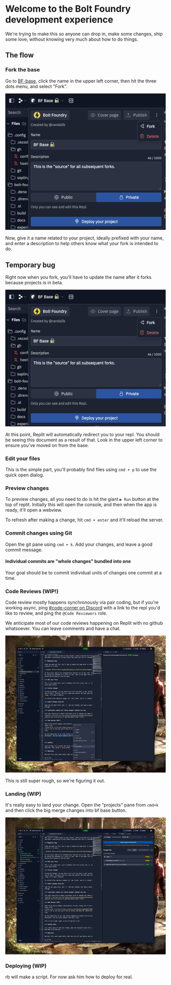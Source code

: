 # Welcome to the Bolt Foundry development experience

We're trying to make this so anyone can drop in, make some changes, ship some
love, without knowing very much about how to do things.

## The flow

### Fork the base

Go to [BF-base](https://replit.com/t/bolt-foundry/xjbbzx/repls/BF-Base), click
the name in the upper left corner, then hit the three dots menu, and select
"Fork".

![Example of the dropdown](assets/developing-on-replit/bf-base-dropdown.png)

Now, give it a name related to your project, ideally prefixed with your name,
and enter a description to help others know what your fork is intended to do.

## Temporary bug

Right now when you fork, you'll have to update the name after it forks because
projects is in beta.

![Example naming dialog](assets/developing-on-replit/bf-base-dropdown.png)

At this point, Replit will automatically redirect you to your repl. You should
be seeing this document as a result of that. Look in the upper left corner to
ensure you've moved on from the base.

### Edit your files

This is the simple part, you'll probably find files using `cmd + p` to use the
quick open dialog.

### Preview changes

To preview changes, all you need to do is hit the giant `▶ Run` button at the
top of replit. Initially this will open the console, and then when the app is
ready, it'll open a webview.

To refresh after making a change, hit `cmd + enter` and it'll reload the server.

### Commit changes using Git

Open the git pane using `cmd + k`. Add your changes, and leave a good commit
message.

#### Individual commits are "whole changes" bundled into one

Your goal should be to commit individual units of changes one commit at a time.

### Code Reviews (WIP!)

Code review mostly happens synchronously via pair coding, but if you're working
async, ping
[#code-corner on Discord](https://discord.com/channels/1128726973770903703/1128760802636218568)
with a link to the repl you'd like to review, and ping the `@Code Reviewers`
role.

We anticipate most of our code reviews happening on Replit with no github
whatsoever. You can leave comments and have a chat. 

![starting a thread example](assets/developing-on-replit/starting-a-thread.png)

This is still super rough, so we're figuring it out.

### Landing (WIP)

It's really easy to land your change. Open the "projects" pane from `cmd+k`
and then click the big merge changes into bf base button.

![starting a thread example](assets/developing-on-replit/merge-changes.png)

### Deploying (WIP)

rb will make a script. For now ask him how to deploy for real.